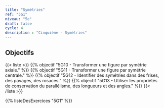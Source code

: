 ```yaml
---
title: "Symétries"
ref: "5G1"
niveau: "5e"
draft: false
cycle: 4
description : "Cinquième - Symétries"
---
```



<h2 class="ui horizontal divider header">Objectifs</h2>

{{< liste >}}
	{{% objectif "5G10 - Transformer une figure par symétrie axiale." %}}
	{{% objectif "5G11 - Transformer une figure par symétrie centrale." %}}
	{{% objectif "5G12 - Identifier des symétries dans des frises, des pavages, des rosaces." %}}
	{{% objectif "5G13 - Utiliser les propriétés de conservation du parallélisme, des longueurs et des angles." %}}
{{< /liste >}}


{{% listeDesExercices "5G1" %}}
